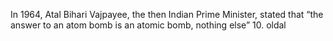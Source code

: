 In 1964, Atal Bihari Vajpayee, the then Indian Prime Minister, stated that “the answer to an atom bomb is an atomic bomb, nothing else”
10. oldal

